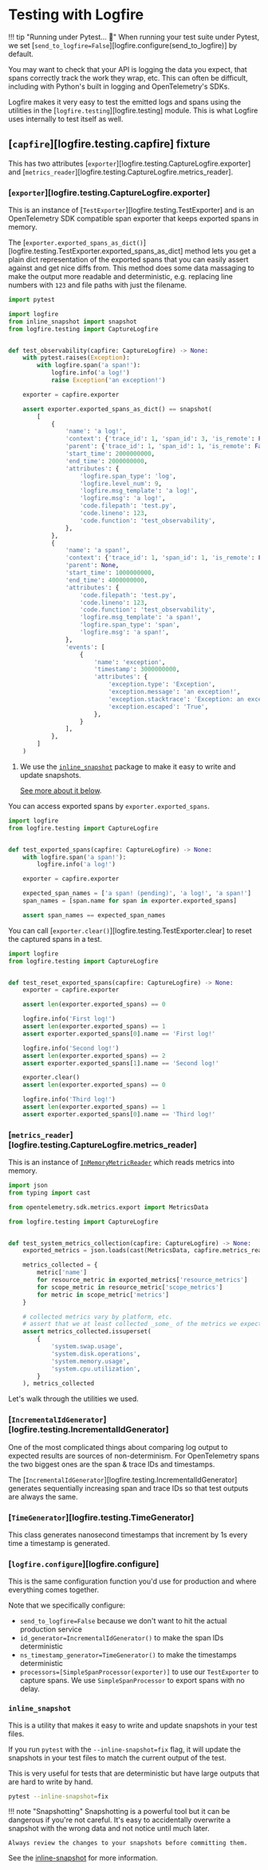 # Testing with Logfire

!!! tip "Running under Pytest... 🧪"
    When running your test suite under Pytest, we set [`send_to_logfire=False`][logfire.configure(send_to_logfire)] by default.

You may want to check that your API is logging the data you expect, that spans correctly track the work they wrap, etc.
This can often be difficult, including with Python's built in logging and OpenTelemetry's SDKs.

Logfire makes it very easy to test the emitted logs and spans using the utilities in the
[`logfire.testing`][logfire.testing] module.
This is what Logfire uses internally to test itself as well.

## [`capfire`][logfire.testing.capfire] fixture

This has two attributes [`exporter`][logfire.testing.CaptureLogfire.exporter] and
[`metrics_reader`][logfire.testing.CaptureLogfire.metrics_reader].

### [`exporter`][logfire.testing.CaptureLogfire.exporter]

This is an instance of [`TestExporter`][logfire.testing.TestExporter] and is an OpenTelemetry SDK compatible
span exporter that keeps exported spans in memory.

The [`exporter.exported_spans_as_dict()`][logfire.testing.TestExporter.exported_spans_as_dict] method lets you get
a plain dict representation of the exported spans that you can easily assert against and get nice diffs from.
This method does some data massaging to make the output more readable and deterministic, e.g. replacing line
numbers with `123` and file paths with just the filename.

```py title="test.py"
import pytest

import logfire
from inline_snapshot import snapshot
from logfire.testing import CaptureLogfire


def test_observability(capfire: CaptureLogfire) -> None:
    with pytest.raises(Exception):
        with logfire.span('a span!'):
            logfire.info('a log!')
            raise Exception('an exception!')

    exporter = capfire.exporter

    assert exporter.exported_spans_as_dict() == snapshot(
        [
            {
                'name': 'a log!',
                'context': {'trace_id': 1, 'span_id': 3, 'is_remote': False},
                'parent': {'trace_id': 1, 'span_id': 1, 'is_remote': False},
                'start_time': 2000000000,
                'end_time': 2000000000,
                'attributes': {
                    'logfire.span_type': 'log',
                    'logfire.level_num': 9,
                    'logfire.msg_template': 'a log!',
                    'logfire.msg': 'a log!',
                    'code.filepath': 'test.py',
                    'code.lineno': 123,
                    'code.function': 'test_observability',
                },
            },
            {
                'name': 'a span!',
                'context': {'trace_id': 1, 'span_id': 1, 'is_remote': False},
                'parent': None,
                'start_time': 1000000000,
                'end_time': 4000000000,
                'attributes': {
                    'code.filepath': 'test.py',
                    'code.lineno': 123,
                    'code.function': 'test_observability',
                    'logfire.msg_template': 'a span!',
                    'logfire.span_type': 'span',
                    'logfire.msg': 'a span!',
                },
                'events': [
                    {
                        'name': 'exception',
                        'timestamp': 3000000000,
                        'attributes': {
                            'exception.type': 'Exception',
                            'exception.message': 'an exception!',
                            'exception.stacktrace': 'Exception: an exception!',
                            'exception.escaped': 'True',
                        },
                    }
                ],
            },
        ]
    )
```

1. We use the [`inline_snapshot`][inline-snapshot] package to make it easy to write and update snapshots.

    [See more about it below](#inline_snapshot).

You can access exported spans by `exporter.exported_spans`.

```py
import logfire
from logfire.testing import CaptureLogfire


def test_exported_spans(capfire: CaptureLogfire) -> None:
    with logfire.span('a span!'):
        logfire.info('a log!')

    exporter = capfire.exporter

    expected_span_names = ['a span! (pending)', 'a log!', 'a span!']
    span_names = [span.name for span in exporter.exported_spans]

    assert span_names == expected_span_names
```

You can call [`exporter.clear()`][logfire.testing.TestExporter.clear] to reset the captured spans in a test.

```py
import logfire
from logfire.testing import CaptureLogfire


def test_reset_exported_spans(capfire: CaptureLogfire) -> None:
    exporter = capfire.exporter

    assert len(exporter.exported_spans) == 0

    logfire.info('First log!')
    assert len(exporter.exported_spans) == 1
    assert exporter.exported_spans[0].name == 'First log!'

    logfire.info('Second log!')
    assert len(exporter.exported_spans) == 2
    assert exporter.exported_spans[1].name == 'Second log!'

    exporter.clear()
    assert len(exporter.exported_spans) == 0

    logfire.info('Third log!')
    assert len(exporter.exported_spans) == 1
    assert exporter.exported_spans[0].name == 'Third log!'
```

### [`metrics_reader`][logfire.testing.CaptureLogfire.metrics_reader]

This is an instance of [`InMemoryMetricReader`][in-memory-metric-reader] which reads metrics into memory.

```py
import json
from typing import cast

from opentelemetry.sdk.metrics.export import MetricsData

from logfire.testing import CaptureLogfire


def test_system_metrics_collection(capfire: CaptureLogfire) -> None:
    exported_metrics = json.loads(cast(MetricsData, capfire.metrics_reader.get_metrics_data()).to_json())  # type: ignore

    metrics_collected = {
        metric['name']
        for resource_metric in exported_metrics['resource_metrics']
        for scope_metric in resource_metric['scope_metrics']
        for metric in scope_metric['metrics']
    }

    # collected metrics vary by platform, etc.
    # assert that we at least collected _some_ of the metrics we expect
    assert metrics_collected.issuperset(
        {
            'system.swap.usage',
            'system.disk.operations',
            'system.memory.usage',
            'system.cpu.utilization',
        }
    ), metrics_collected
```

Let's walk through the utilities we used.

### [`IncrementalIdGenerator`][logfire.testing.IncrementalIdGenerator]

One of the most complicated things about comparing log output to expected results are sources of non-determinism.
For OpenTelemetry spans the two biggest ones are the span & trace IDs and timestamps.

The [`IncrementalIdGenerator`][logfire.testing.IncrementalIdGenerator] generates sequentially increasing span
and trace IDs so that test outputs are always the same.

### [`TimeGenerator`][logfire.testing.TimeGenerator]

This class generates nanosecond timestamps that increment by 1s every time a timestamp is generated.

### [`logfire.configure`][logfire.configure]

This is the same configuration function you'd use for production and where everything comes together.

Note that we specifically configure:

- `send_to_logfire=False` because we don't want to hit the actual production service
- `id_generator=IncrementalIdGenerator()` to make the span IDs deterministic
- `ns_timestamp_generator=TimeGenerator()` to make the timestamps deterministic
- `processors=[SimpleSpanProcessor(exporter)]` to use our `TestExporter` to capture spans. We use `SimpleSpanProcessor` to export spans with no delay.

### `inline_snapshot`

This is a utility that makes it easy to write and update snapshots in your test files.

If you run `pytest` with the `--inline-snapshot=fix` flag, it will update the snapshots in your
test files to match the current output of the test.

This is very useful for tests that are deterministic but have large outputs that are hard to write by hand.

```sh
pytest --inline-snapshot=fix
```

!!! note "Snapshotting"
    Snapshotting is a powerful tool but it can be dangerous if you're not careful.
    It's easy to accidentally overwrite a snapshot with the wrong data and not notice until much later.

    Always review the changes to your snapshots before committing them.


See the [inline-snapshot][inline-snapshot] for more information.

[in-memory-metric-reader]: https://opentelemetry-python.readthedocs.io/en/latest/sdk/metrics.export.html#opentelemetry.sdk.metrics.export.InMemoryMetricReader
[inline-snapshot]: https://15r10nk.github.io/inline-snapshot/
